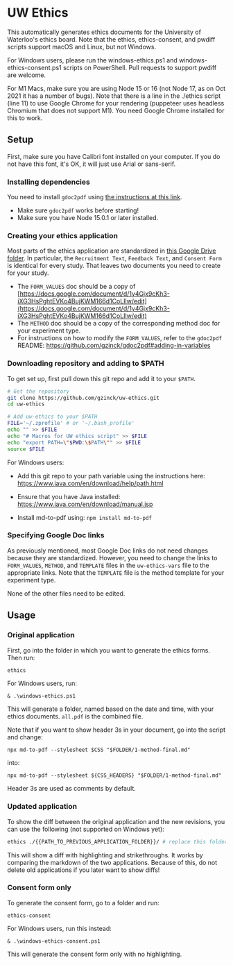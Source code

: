 # UW Ethics

This automatically generates ethics documents for the University of Waterloo's ethics board.
Note that the ethics, ethics-consent, and pwdiff scripts support macOS and Linux, but not Windows.

For Windows users, please run the windows-ethics.ps1 and windows-ethics-consent.ps1 scripts on PowerShell. Pull requests to support pwdiff are welcome.

For M1 Macs, make sure you are using Node 15 or 16 (not Node 17, as on Oct 2021 it has a number of bugs). Note that there is a line in the ./ethics script (line 11) to use Google Chrome for your rendering (puppeteer uses headless Chromium that does not support M1). You need Google Chrome installed for this to work.

## Setup

First, make sure you have Calibri font installed on your computer. If you do not have this font, it's OK, it will just use Arial or sans-serif.

### Installing dependencies

You need to install `gdoc2pdf` using [the instructions at this link](https://github.com/gzinck/gdoc2pdf).

-   Make sure `gdoc2pdf` works before starting!
-   Make sure you have Node 15.0.1 or later installed.

### Creating your ethics application

Most parts of the ethics application are standardized in [this Google Drive folder](https://drive.google.com/drive/folders/1_GhFRYPSbbX2w-rKJJmf9VK5aKVpDYLH).
In particular, the `Recruitment Text`, `Feedback Text`, and `Consent Form` is identical for every study. That leaves two documents you need to create for your study.

-   The `FORM_VALUES` doc should be a copy of [https://docs.google.com/document/d/1y4Gjx9cKh3-iXG3HsPghtEVKo4BujKWM166d1CoLIlw/edit](https://docs.google.com/document/d/1y4Gjx9cKh3-iXG3HsPghtEVKo4BujKWM166d1CoLIlw/edit)
-   The `METHOD` doc should be a copy of the corresponding method doc for your experiment type.
-   For instructions on how to modify the `FORM_VALUES`, refer to the
    `gdoc2pdf` README: https://github.com/gzinck/gdoc2pdf#adding-in-variables

### Downloading repository and adding to \$PATH

To get set up, first pull down this git repo and add it to your `$PATH`.

```sh
# Get the repository
git clone https://github.com/gzinck/uw-ethics.git
cd uw-ethics

# Add uw-ethics to your $PATH
FILE='~/.zprofile' # or '~/.bash_profile'
echo "" >> $FILE
echo "# Macros for UW ethics script" >> $FILE
echo "export PATH=\"$PWD:\$PATH\"" >> $FILE
source $FILE
```

For Windows users:
* Add this git repo to your path variable using the instructions here: https://www.java.com/en/download/help/path.html

* Ensure that you have Java installed: https://www.java.com/en/download/manual.jsp

* Install md-to-pdf using: `npm install md-to-pdf`

### Specifying Google Doc links

As previously mentioned, most Google Doc links do not need changes because they are standardized. However, you need to change the links to `FORM_VALUES`, `METHOD`, and `TEMPLATE` files in the `uw-ethics-vars` file to the appropriate links. Note that the `TEMPLATE` file is the method template for your experiment type.

None of the other files need to be edited.

## Usage

### Original application

First, go into the folder in which you want to generate the ethics forms. Then run:

```sh
ethics
```

For Windows users, run:
```
& .\windows-ethics.ps1
```

This will generate a folder, named based on the date and time, with your ethics documents. `all.pdf` is the combined file.

Note that if you want to show header 3s in your document, go into the script and change:
```
npx md-to-pdf --stylesheet $CSS "$FOLDER/1-method-final.md"
```

into:
```
npx md-to-pdf --stylesheet ${CSS_HEADERS} "$FOLDER/1-method-final.md"
```

Header 3s are used as comments by default.

### Updated application

To show the diff between the original application and the new revisions, you can use the following (not supported on Windows yet):

```sh
ethics ./{{PATH_TO_PREVIOUS_APPLICATION_FOLDER}}/ # replace this folder with the folder with your original application
```

This will show a diff with highlighting and strikethroughs. It works by comparing the markdown of the two applications. Because of this, do not delete old applications if you later want to show diffs!

### Consent form only

To generate the consent form, go to a folder and run:

```
ethics-consent
```

For Windows users, run this instead:
```
& .\windows-ethics-consent.ps1
```

This will generate the consent form only with no highlighting.
